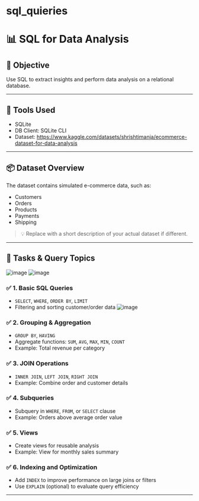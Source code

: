 # sql_quieries
# 📊  SQL for Data Analysis

## 🎯 Objective
Use SQL to extract insights and perform data analysis on a relational database.

---

## 🧰 Tools Used
- SQLite 
- DB Client:  SQLite CLI
- Dataset: https://www.kaggle.com/datasets/shrishtimanja/ecommerce-dataset-for-data-analysis 

---

## 📦 Dataset Overview
The dataset contains simulated e-commerce data, such as:
- Customers
- Orders
- Products
- Payments
- Shipping

> 💡 Replace with a short description of your actual dataset if different.

---

## 🚀 Tasks & Query Topics
![image](https://github.com/user-attachments/assets/9d48cff3-0ef4-4bf2-bf83-bb265405bfd2)
![image](https://github.com/user-attachments/assets/246444d2-78a1-4ca4-8056-3c2924b0b2c4)


### ✅ 1. Basic SQL Queries
- `SELECT`, `WHERE`, `ORDER BY`, `LIMIT`
- Filtering and sorting customer/order data
![image](https://github.com/user-attachments/assets/b00c12ba-48a1-4299-9cf0-73c990ed0c08)




### ✅ 2. Grouping & Aggregation
- `GROUP BY`, `HAVING`
- Aggregate functions: `SUM`, `AVG`, `MAX`, `MIN`, `COUNT`
- Example: Total revenue per category


### ✅ 3. JOIN Operations
- `INNER JOIN`, `LEFT JOIN`, `RIGHT JOIN`
- Example: Combine order and customer details



### ✅ 4. Subqueries
- Subquery in `WHERE`, `FROM`, or `SELECT` clause
- Example: Orders above average order value


### ✅ 5. Views
- Create views for reusable analysis
- Example: View for monthly sales summary



### ✅ 6. Indexing and Optimization
- Add `INDEX` to improve performance on large joins or filters
- Use `EXPLAIN` (optional) to evaluate query efficiency


---



